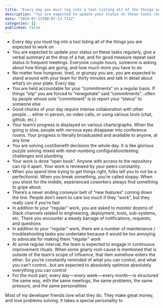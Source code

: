 ```yaml
---
title: "Every day you must log into a tool listing all of the things you are expected to work on"
description: "You are expected to update your status on these tasks regularly, give a verbal summary at the drop of a hat, and for good measure repeat…"
date: "2019-07-23T00:07:13.721Z"
categories: []
published: false
---
```


  

  

-   Every day you must log into a tool listing all of the things you are expected to work on
-   You are expected to update your status on these tasks regularly, give a verbal summary at the drop of a hat, and for good measure repeat said status in frequent meetings. Everyone couple hours, someone is asking about how things are going, and how much more you have to do
-   No matter how hungover, tired, or grumpy you are, you are expected to stand around with your team for thirty minutes and talk in detail about what’s on your plate. Every day
-   You are held accountable for your “commitments” on a regular basis. If things “slip” you are forced to “renegotiate” said “commitments”…often by people whose sole “commitment” is to report your “status” to someone else
-   Good chunks of your day require intense collaboration with other people … either in person, on video calls, or using various tools (chat, github, etc.)
-   Your team’s progress is displayed on various charts/graphs. When the going is slow, people with nervous eyes disappear into conference rooms. Your progress is literally broadcasted and available to anyone, at any time
-   You are solving cost/benefit decisions the whole day. It is like glorious puzzle solving mixed with mind-numbing configuration/testing challenges and plumbing
-   Your work is done “open book”. Anyone with access to the repository can rip it apart. Your work is reviewed by your peers constantly.
-   When you spend time trying to get things right, folks tell you to not be a perfectionist. When you break something, you’re called sloppy. When you shoot for the middle, experienced coworkers always find something to gripe about.
-   There’s a never ending conveyor belt of “new features” coming down the line. People don’t seem to care _too much_ if they “work”, but they really care if you’re fast
-   In addition to your “regular” work, you are asked to monitor dozens of Slack channels related to engineering, deployment, tools, sub-systems, etc. There you encounter a steady barrage of notifications, requests, and questions
-   In addition to your “regular” work, there are a number of maintenance / troubleshooting tasks you undertake because it would be too annoying to advocate for making them “regular” work
-   At some regular interval, the team is expected to engage in continuous improvement rituals. When some gnarly root-cause is mentioned that is outside of the team’s scope of influence, that item somehow enters the ether. So you’re constantly reminded of what you can control, and what you can’t control…but are expected to absolutely optimize absolutely everything you can control
-   For the most part, every day — every week — every month — is structured the same way, with the same meetings, the same problems, the same pressure, and the same personalities

Most of my developer friends love what they do. They make great money, and love problems solving. It takes a special personality to
